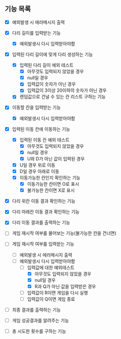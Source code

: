 ## 기능 목록
- [X] 예외발생 시 에러메시지 출력
- [X] 다리 길이를 입력받는 기능
  - [X] 예외발생시 다시 입력받아야함
- [X] 입력된 다리 길이에 맞게 다리 생성하는 기능
  - [X] 입력된 다리 길이 예외 테스트
    - [X] 아무것도 입력되지 않았을 경우
    - [X] null일 경우
    - [X] 입력값이 숫자가 아닌 경우
    - [X] 입력값이 3이상 20이하의 숫자가 아닌 경우
  - [X] 랜덤값으로 건널 수 있는 칸 리스트 구하는 기능
- [X] 이동할 칸을 입력받는 기능
  - [X] 예외발생시 다시 입력받아야함
- [X] 입력된 이동 칸에 이동하는 기능
  - [X] 입력된 이동 칸 예외 테스트
    - [X] 아무것도 입력되지 않았을 경우
    - [X] null일 경우
    - [X] U와 D가 아닌 값이 입력된 경우
  - [X] U일 경우 위로 이동
  - [X] D일 경우 아래로 이동
  - [X] 이동가능한 칸인지 확인하는 기능
    - [X] 이동가능한 칸이면 O로 표시
    - [X] 불가능한 칸이면 X로 표시
- [X] 다리 위칸 이동 결과 확인하는 기능
- [X] 다리 아래칸 이동 결과 확인하는 기능
- [X] 다리 이동 결과를 출력하는 기능
- [ ] 게임 재시작 여부를 물어보는 기능(불가능한 칸을 건너면)
- [ ] 게임 재시작 여부를 입력받는 기능
  - [ ] 예외발생 시 에러메시지 출력
  - [ ] 예외발생시 다시 입력받아야함
    - [ ] 입력값에 대한 예외테스트
      - [X] 아무것도 입력되지 않았을 경우
      - [X] null일 경우
      - [X] R과 Q가 아닌 값을 입력받은 경우
    - [ ] 입력값이 R이면 게임을 다시 실행
    - [ ] 입력값이 Q이면 게임 종료
- [ ] 최종 결과를 출력하는 기능 
- [ ] 게임 성공결과를 알려주는 기능
- [ ] 총 시도한 횟수를 구하는 기능

    